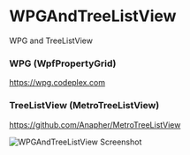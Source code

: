 # WPGAndTreeListView
WPG and TreeListView

### WPG (WpfPropertyGrid)

https://wpg.codeplex.com

### TreeListView (MetroTreeListView)

https://github.com/Anapher/MetroTreeListView

 ![WPGAndTreeListView Screenshot][1]

 [1]: https://raw.github.com/soeminnminn/WPGAndTreeListView/master/screenshot.png